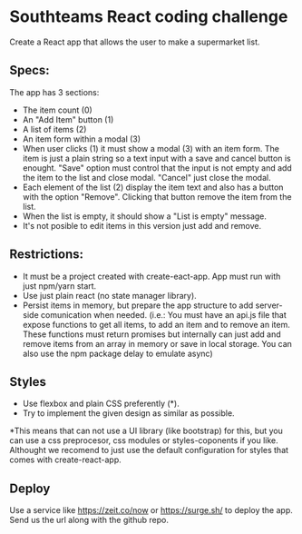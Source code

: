 # Southteams React coding challenge

Create a React app that allows the user to make a supermarket list.

## Specs:

The app has 3 sections:

- The item count (0)
- An "Add Item" button (1)
- A list of items (2)
- An item form within a modal (3)
- When user clicks (1) it must show a modal (3) with an item form. The item is just a plain string so a text input with a save and cancel button is enought. "Save" option must control that the input is not empty and add the item to the list and close modal. "Cancel" just close the modal.
- Each element of the list (2) display the item text and also has a button with the option "Remove". Clicking that button remove the item from the list.
- When the list is empty, it should show a "List is empty" message.
- It's not posible to edit items in this version just add and remove.

## Restrictions:

- It must be a project created with create-eact-app. App must run with just npm/yarn start.
- Use just plain react (no state manager library).
- Persist items in memory, but prepare the app structure to add server-side comunication when needed. (i.e.: You must have an api.js file that expose functions to get all items, to add an item and to remove an item. These functions must return promises but internally can just add and remove items from an array in memory or save in local storage. You can also use the npm package delay to emulate async)

## Styles

- Use flexbox and plain CSS preferently (\*).
- Try to implement the given design as similar as possible.

\*This means that can not use a UI library (like bootstrap) for this, but you can use a css preprocesor, css modules or styles-coponents if you like. Althought we recomend to just use the default configuration for styles that comes with create-react-app.

## Deploy

Use a service like https://zeit.co/now or https://surge.sh/ to deploy the app. Send us the url along with the github repo.
